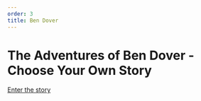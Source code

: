 ```yaml
---
order: 3
title: Ben Dover
---
```


# The Adventures of Ben Dover - Choose Your Own Story
[Enter the story](/bendover/master.html)